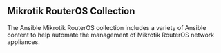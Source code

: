 Mikrotik RouterOS Collection
----
The Ansible Mikrotik RouterOS collection includes a variety of Ansible content
to help automate the management of Mikrotik RouterOS network appliances.
